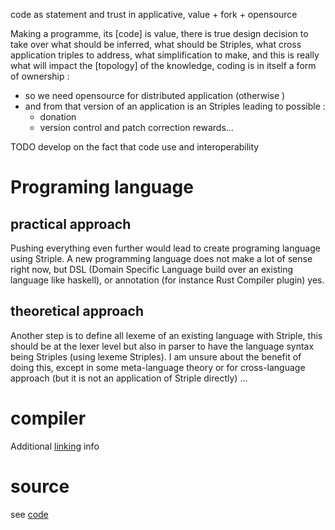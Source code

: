 [hm]: # (+++)
[hm]: # (date = "2015-05-30T12:43:26+01:00")
[hm]: # (draft = true)
[hm]: # (title = "striple managed source code")
[hm]: # (categories = ["Striple","Concept"])
[hm]: # (tags = ["code","source","value"])
[hm]: # (weight = 50)
[hm]: # (+++)



code as statement and trust in applicative, value + fork + opensource


Making a programme, its [code] is value, there is true design decision to take over what should be inferred, what should be Striples, what cross application triples to address, what simplification to make, and this is really what will impact the [topology] of the knowledge, coding is in itself a form of ownership : 
   - so we need opensource for distributed application (otherwise )
   - and from that version of an application is an Striples leading to possible :
      - donation
      - version control and patch correction rewards...

TODO develop on the fact that code use and interoperability 



# Programing language

## practical approach

Pushing everything even further would lead to create programing language using Striple.
A new programming language does not make a lot of sense right now, but DSL (Domain Specific Language build over an existing language like haskell), or annotation (for instance Rust Compiler plugin) yes.

## theoretical approach

Another step is to define all lexeme of an existing language with Striple, this should be at the lexer level but also in parser to have the language syntax being Striples (using lexeme Striples). 
I am unsure about the benefit of doing this, except in some meta-language theory or for cross-language approach (but it is not an application of Striple directly) ...

# compiler

Additional [linking](./linker.md) info

# source

see [code](./code.md)


